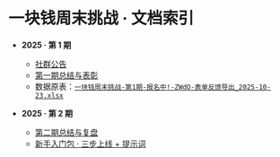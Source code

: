 # 一块钱周末挑战 · 文档索引

- **2025 · 第 1 期**
  - [社群公告](2025/edition-01/一块钱周末挑战社群公告.md)
  - [第一期总结与表彰](2025/edition-01/一块钱周末挑战·第一期总结与表彰.md)
  - 数据原表：[`一块钱周末挑战-第1期-报名中!-ZWdO-表单反馈导出_2025-10-23.xlsx`](../data/raw/2025/edition-01/一块钱周末挑战-第1期-报名中!-ZWdO-表单反馈导出_2025-10-23.xlsx)

- **2025 · 第 2 期**
  - [第二期总结与复盘](2025/edition-02/一块钱周末挑战·第二期总结与复盘.md)
  - [新手入门包 · 三步上线 + 提示词](2025/edition-02/新手入门包.md)
